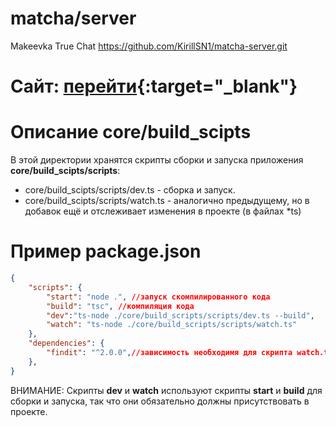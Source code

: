 # matcha/server
Makeevka True Chat
https://github.com/KirillSN1/matcha-server.git
# Сайт: [перейти](https://makchat.herokuapp.com/){:target="_blank"}



# Описание core/build_scipts
В этой директории хранятся скрипты сборки и запуска приложения
<br>
    <b>core/build_scipts/scripts</b>:
<br>
<ul>
    <li>core/build_scipts/scripts/dev.ts - сборка и запуск.</li>
    <li>core/build_scipts/scripts/watch.ts - аналогично предыдущему, но в добавок ещё и отслеживает изменения в проекте (в файлах *ts)</li>
</ul>

# Пример package.json
```json
{
    "scripts": {
        "start": "node .", //запуск скомпилированного кода
        "build": "tsc", //компиляция кода
        "dev":"ts-node ./core/build_scripts/scripts/dev.ts --build",
        "watch": "ts-node ./core/build_scripts/scripts/watch.ts"
    },
    "dependencies": {
        "findit": "^2.0.0",//зависимость необходимя для скрипта watch.ts
    },
}
```
ВНИМАНИЕ: Скрипты <b>dev</b> и <b>watch</b> используют скрипты <b>start</b> и <b>build</b> для сборки и запуска, так что они обязательно должны присутствовать в проекте.